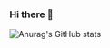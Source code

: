 ### Hi there 👋



![Anurag's GitHub stats](https://github-readme-stats.vercel.app/api?username=lemocla&show_icons=true&theme=onedark)

